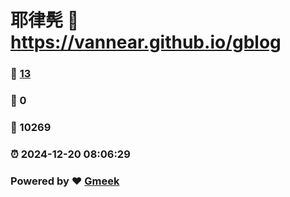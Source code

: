 # 耶律髡 :link: https://vannear.github.io/gblog 
### :page_facing_up: [13](https://vannear.github.io/gblog/tag.html) 
### :speech_balloon: 0 
### :hibiscus: 10269 
### :alarm_clock: 2024-12-20 08:06:29 
### Powered by :heart: [Gmeek](https://github.com/Meekdai/Gmeek)
